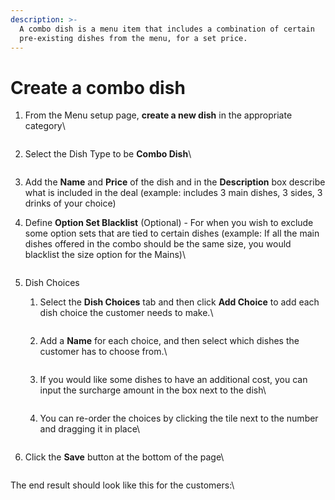 ```yaml
---
description: >-
  A combo dish is a menu item that includes a combination of certain
  pre-existing dishes from the menu, for a set price.
---
```


# Create a combo dish

1.  From the Menu setup page, **create a new dish** in the appropriate category\


    <div align="center">

    <figure><img src="https://s3-ap-southeast-2.amazonaws.com/aus-cdn.freshdesk.com/data/helpdesk/attachments/production/51004203235/original/n16XM2OuDp_rTLAzXElT9EXEe5P5LsMAkA.jpeg?1590940914" alt=""><figcaption></figcaption></figure>

    </div>
2.  Select the Dish Type to be **Combo Dish**\


    <div align="left">

    <figure><img src="https://s3-ap-southeast-2.amazonaws.com/aus-cdn.freshdesk.com/data/helpdesk/attachments/production/51004203440/original/46o-qTxk1My0aEXEdW7YjbDO2Fi-YFLmMw.jpeg?1590948000" alt=""><figcaption></figcaption></figure>

    </div>
3. Add the **Name** and **Price** of the dish and in the **Description** box describe what is included in the deal (example: includes 3 main dishes, 3 sides, 3 drinks of your choice)
4.  Define **Option Set Blacklist** (Optional) - For when you wish to exclude some option sets that are tied to certain dishes (example: If all the main dishes offered in the combo should be the same size, you would blacklist the size option for the Mains)\


    <div align="left">

    <figure><img src="https://s3-ap-southeast-2.amazonaws.com/aus-cdn.freshdesk.com/data/helpdesk/attachments/production/51004203407/original/RGGwGbc0Qu1Pk37xybFkinmbpQGyYe8eZQ.png?1590945754" alt=""><figcaption></figcaption></figure>

    </div>
5. Dish Choices
   1.  Select the **Dish Choices** tab and then click **Add Choice** to add each dish choice the customer needs to make.\


       <div align="left">

       <figure><img src="https://s3-ap-southeast-2.amazonaws.com/aus-cdn.freshdesk.com/data/helpdesk/attachments/production/51004203446/original/mzxbYSnMZ8E_2rL4QPAw8vspeF4C5ErKMA.png?1590948220" alt=""><figcaption></figcaption></figure>

       </div>
   2.  Add a **Name** for each choice, and then select which dishes the customer has to choose from.\


       <div align="left">

       <figure><img src="https://s3-ap-southeast-2.amazonaws.com/aus-cdn.freshdesk.com/data/helpdesk/attachments/production/51024830678/original/Mkt5sPwHvb4BjdKOBbNZ7q2U_Rdgwfkyog.png?1630065077" alt=""><figcaption></figcaption></figure>

       </div>
   3.  If you would like some dishes to have an additional cost, you can input the surcharge amount in the box next to the dish\


       <div align="left">

       <figure><img src="https://s3-ap-southeast-2.amazonaws.com/aus-cdn.freshdesk.com/data/helpdesk/attachments/production/51024830712/original/Vhlv6qwRbsUlH72YJRUkfxxjLQD_H3F__w.png?1630065362" alt=""><figcaption></figcaption></figure>

       </div>
   4.  You can re-order the choices by clicking the tile next to the number and dragging it in place\


       <div align="left">

       <figure><img src="https://s3-ap-southeast-2.amazonaws.com/aus-cdn.freshdesk.com/data/helpdesk/attachments/production/51004203445/original/3IvbD5oBdbWH_n0pM0RZjMAzso_OuBSvIw.png?1590948082" alt=""><figcaption></figcaption></figure>

       </div>
6.  Click the **Save** button at the bottom of the page\


    <div align="left">

    <figure><img src="https://s3-ap-southeast-2.amazonaws.com/aus-cdn.freshdesk.com/data/helpdesk/attachments/production/51004203465/original/4O35Yawn_jj1D_vytBZKSH3QoJgAUPLh0A.png?1590948450" alt=""><figcaption></figcaption></figure>

    </div>

The end result should look like this for the customers:\


<div align="left">

<figure><img src="https://s3-ap-southeast-2.amazonaws.com/aus-cdn.freshdesk.com/data/helpdesk/attachments/production/51024830843/original/Ef94JtknqRjYLxTtMqL8W0AxCfMQ60H28g.png?1630066347" alt=""><figcaption></figcaption></figure>

</div>
